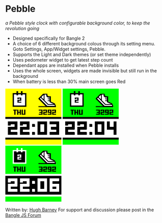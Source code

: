 # Pebble

   *a Pebble style clock with configurable background color, to keep the revolution going*      

* Designed specifically for Bangle 2
* A choice of 6 different background colous through its setting menu. Goto Settings, App/Widget settings, Pebble.
* Supports the Light and Dark themes (or set theme independently)
* Uses pedometer widget to get latest step count
* Dependant apps are installed when Pebble installs
* Uses the whole screen, widgets are made invisible but still run in the background
* When battery is less than 30% main screen goes Red

![](pebble_screenshot.png)
![](pebble_screenshot2.png)
![](pebble_screenshot3.png)

Written by: [Hugh Barney](https://github.com/hughbarney)  For support and discussion please post in the [Bangle JS Forum](http://forum.espruino.com/microcosms/1424/)
